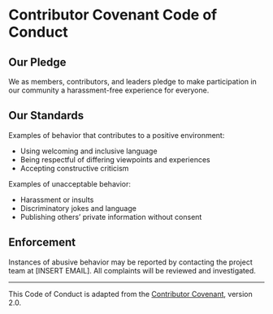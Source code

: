 # Contributor Covenant Code of Conduct

## Our Pledge

We as members, contributors, and leaders pledge to make participation in our community a harassment-free experience for everyone.

## Our Standards

Examples of behavior that contributes to a positive environment:
- Using welcoming and inclusive language
- Being respectful of differing viewpoints and experiences
- Accepting constructive criticism

Examples of unacceptable behavior:
- Harassment or insults
- Discriminatory jokes and language
- Publishing others’ private information without consent

## Enforcement

Instances of abusive behavior may be reported by contacting the project team at [INSERT EMAIL]. All complaints will be reviewed and investigated.

---

This Code of Conduct is adapted from the [Contributor Covenant](https://www.contributor-covenant.org), version 2.0.
